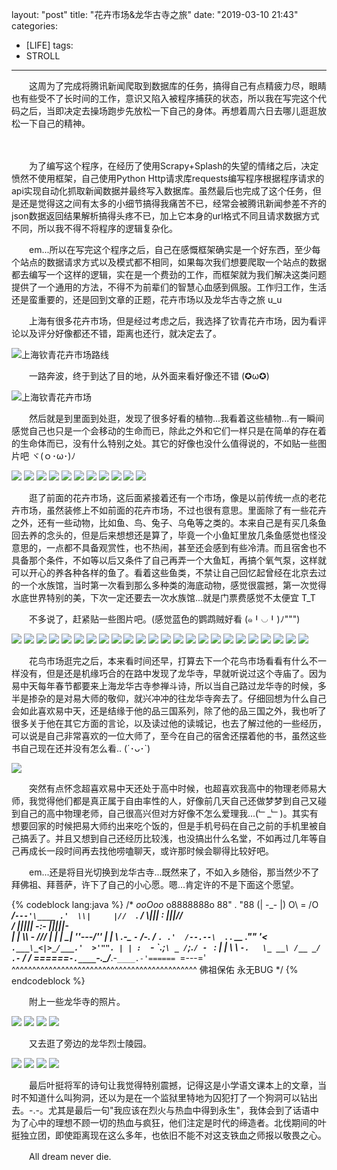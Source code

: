 layout: "post"
title: "花卉市场&龙华古寺之旅"
date: "2019-03-10 21:43"
categories:
- [LIFE]
tags:
- STROLL
---
　　这周为了完成将腾讯新闻爬取到数据库的任务，搞得自己有点精疲力尽，眼睛也有些受不了长时间的工作，意识又陷入被程序捕获的状态，所以我在写完这个代码之后，当即决定去操场跑步先放松一下自己的身体。再想着周六日去哪儿逛逛放松一下自己的精神。 
<!-- more -->　　

　　为了编写这个程序，在经历了使用Scrapy+Splash的失望的情绪之后，决定愤然不使用框架，自己使用Python Http请求库requests编写程序根据程序请求的api实现自动化抓取新闻数据并最终写入数据库。虽然最后也完成了这个任务，但是还是觉得这之间有太多的小细节搞得我痛苦不已，经常会被腾讯新闻参差不齐的json数据返回结果解析搞得头疼不已，加上它本身的url格式不同且请求数据方式不同，所以我不得不将程序的逻辑复杂化。

　　em...所以在写完这个程序之后，自己在感慨框架确实是一个好东西，至少每个站点的数据请求方式以及模式都不相同，如果每次我们想要爬取一个站点的数据都去编写一个这样的逻辑，实在是一个费劲的工作，而框架就为我们解决这类问题提供了一个通用的方法，不得不为前辈们的智慧心血感到佩服。工作归工作，生活还是蛮重要的，还是回到文章的正题，花卉市场以及龙华古寺之旅 u_u

　　上海有很多花卉市场，但是经过考虑之后，我选择了钦青花卉市场，因为看评论以及评分好像都还不错，距离也还行，就决定去了。

![](/images/huahui_route.jpg "上海钦青花卉市场路线")

　　一路奔波，终于到达了目的地，从外面来看好像还不错 (✪ω✪)

![](/images/qinqinghuahi.jpg "上海钦青花卉市场")

　　然后就是到里面到处逛，发现了很多好看的植物...我看着这些植物...有一瞬间感觉自己也只是一个会移动的生命而已，除此之外和它们一样只是在简单的存在着的生命体而已，没有什么特别之处。其它的好像也没什么值得说的，不如贴一些图片吧 ヾ(ｏ･ω･)ﾉ 

![](/images/flowers/pic1.jpg "")
![](/images/flowers/pic2.jpg "")
![](/images/flowers/pic3.jpg "")
![](/images/flowers/pic4.jpg "")
![](/images/flowers/pic5.jpg "")
![](/images/flowers/pic6.jpg "")
![](/images/flowers/pic7.jpg "")
![](/images/flowers/pic8.jpg "")
![](/images/flowers/pic9.jpg "")
![](/images/flowers/pic10.jpg "")
![](/images/flowers/pic11.jpg "")

　　逛了前面的花卉市场，这后面紧接着还有一个市场，像是以前传统一点的老花卉市场，虽然装修上不如前面的花卉市场，不过也很有意思。里面除了有一些花卉之外，还有一些动物，比如鱼、鸟、兔子、乌龟等之类的。本来自己是有买几条鱼回去养的念头的，但是后来想想还是算了，毕竟一个小鱼缸里放几条鱼感觉也怪没意思的，一点都不具备观赏性，也不热闹，甚至还会感到有些冷清。而且宿舍也不具备那个条件，不如等以后又条件了自己再弄一个大鱼缸，再搞个氧气泵，这样就可以开心的养各种各样的鱼了。看着这些鱼类，不禁让自己回忆起曾经在北京去过的一个水族馆，当时第一次看到那么多种类的海底动物，感觉很震撼，第一次觉得水底世界特别的美，下次一定还要去一次水族馆...就是门票费感觉不太便宜 T_T

　　不多说了，赶紧贴一些图片吧。(感觉蓝色的鹦鹉贼好看 (๑╹◡╹)ﾉ""")

![](/images/flowers/pic12.jpg "")
![](/images/flowers/pic13.jpg "")
![](/images/flowers/pic14.jpg "")
![](/images/flowers/pic15.jpg "")
![](/images/flowers/pic16.jpg "")
![](/images/flowers/pic17.jpg "")
![](/images/flowers/pic18.jpg "")
![](/images/flowers/pic19.jpg "")
![](/images/flowers/pic20.jpg "")
![](/images/flowers/pic21.jpg "")
![](/images/flowers/pic22.jpg "")
![](/images/flowers/pic23.jpg "")
![](/images/flowers/pic24.jpg "")
![](/images/flowers/pic25.jpg "")
![](/images/flowers/pic26.jpg "")
![](/images/flowers/pic27.jpg "")
![](/images/flowers/pic28.jpg "")
![](/images/flowers/pic29.jpg "")
![](/images/flowers/pic30.jpg "")
![](/images/flowers/pic31.jpg "")
![](/images/flowers/pic32.jpg "")
![](/images/flowers/pic33.jpg "")
![](/images/flowers/pic34.jpg "")
![](/images/flowers/pic35.jpg "")

　　花鸟市场逛完之后，本来看时间还早，打算去下一个花鸟市场看看有什么不一样没有，但是还是机缘巧合的在路中发现了龙华寺，早就听说过这个寺庙了。因为易中天每年春节都要来上海龙华古寺参禅斗诗，所以当自己路过龙华寺的时候，多半是掺杂的是对易大师的敬仰，就兴冲冲的往龙华寺奔去了。仔细回想为什么自己会如此喜欢易中天，还是结缘于他的品三国系列，除了他的品三国之外，我也听了很多关于他在其它方面的言论，以及读过他的读城记，也去了解过他的一些经历，可以说是自己非常喜欢的一位大师了，至今在自己的宿舍还摆着他的书，虽然这些书自己现在还并没有怎么看.. (´･ᴗ･`)

![](/images/flowers/pic36.jpg "")

　　突然有点怀念超喜欢易中天还处于高中时候，也超喜欢我高中的物理老师易大师，我觉得他们都是真正属于自由率性的人，好像前几天自己还做梦梦到自己又碰到自己的高中物理老师，自己很高兴但对方好像不怎么爱理我...(﹂_﹂)。其实有想要回家的时候把易大师约出来吃个饭的，但是手机号码在自己之前的手机里被自己搞丢了。并且又想到自己还经历比较浅，也没搞出什么名堂，不如再过几年等自己再成长一段时间再去找他唠嗑聊天，或许那时候会聊得比较好吧。

　　em...还是将目光切换到龙华古寺...既然来了，不如入乡随俗，那当然少不了拜佛祖、拜菩萨，许下了自己的小心愿。嗯...肯定许的不是下面这个愿望。

{% codeblock  lang:java %}
/*
               _ooOoo_
              o8888888o
              88" . "88
              (| -_- |)
              O\  =  /O
           ____/`---'\____
         .'  \\|     |//  `.
        /  \\|||  :  |||//  \
       /  _||||| -:- |||||-  \
       |   | \\\  -  /// |   |
       | \_|  ''\---/''  |   |
       \  .-\__  `-`  ___/-. /
     ___`. .'  /--.--\  `. . __
  ."" '<  `.___\_<|>_/___.'  >'"".
 | | :  `- \`.;`\ _ /`;.`/ - ` : | |
 \  \ `-.   \_ __\ /__ _/   .-` /  /
======`-.____`-.___\_____/___.-`____.-'======
               `=---='
^^^^^^^^^^^^^^^^^^^^^^^^^^^^^^^^^^^^^^^^^^^^^
        佛祖保佑       永无BUG
*/
{% endcodeblock %}

　　附上一些龙华寺的照片。

![](/images/flowers/pic37.jpg "")
![](/images/flowers/pic38.jpg "")
![](/images/flowers/pic39.jpg "")
![](/images/flowers/pic40.jpg "")

　　又去逛了旁边的龙华烈士陵园。

![](/images/flowers/pic41.jpg "")
![](/images/flowers/pic42.jpg "")
![](/images/flowers/pic43.jpg "")
![](/images/flowers/pic44.jpg "")

　　最后叶挺将军的诗句让我觉得特别震撼，记得这是小学语文课本上的文章，当时不知道什么叫狗洞，还以为是在一个监狱里特地为囚犯打了一个狗洞可以钻出去。-.-。尤其是最后一句"我应该在烈火与热血中得到永生"，我体会到了话语中为了心中的理想不顾一切的热血与疯狂，他们注定是时代的缔造者。北伐期间的叶挺独立团，即使距离现在这么多年，也依旧不能不对这支铁血之师报以敬畏之心。

　　All dream never die.







